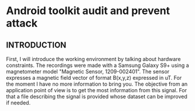 # Android toolkit audit and prevent attack

## INTRODUCTION

First, I will introduce the working environment by talking about hardware constraints.
The recordings were made with a Samsung Galaxy S9+ using a magnetometer model "Magnetic Sensor, 1209-002401". The sensor expresses a magnetic field vector of format B(x,y,z) expressed in uT. For the moment I have no more information to bring you.
The objective from an application point of view is to get the most information from this signal. For that a file describing the signal is provided whose dataset can be improved if needed.


